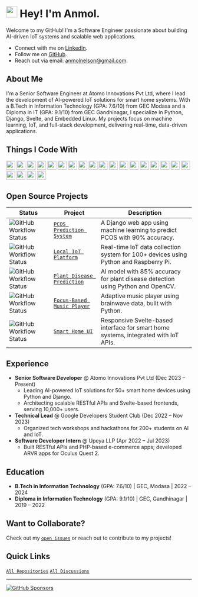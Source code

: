 # <img src="https://emojis.slackmojis.com/emojis/images/1531849430/4246/blob-sunglasses.gif?1531849430" width="30"/> Hey! I'm Anmol.

Welcome to my GitHub! I'm a Software Engineer passionate about building AI-driven IoT systems and scalable web applications.

- Connect with me on [LinkedIn](https://www.linkedin.com/in/anmolsharma).
- Follow me on [GitHub](https://github.com/anmolsharma).
- Reach out via email: anmolnelson@gmail.com.

## About Me

I'm a Senior Software Engineer at Atomo Innovations Pvt Ltd, where I lead the development of AI-powered IoT solutions for smart home systems. With a B.Tech in Information Technology (GPA: 7.6/10) from GEC Modasa and a Diploma in IT (GPA: 9.1/10) from GEC Gandhinagar, I specialize in Python, Django, Svelte, and Embedded Linux. My projects focus on machine learning, IoT, and full-stack development, delivering real-time, data-driven applications.

## Things I Code With

<p>
  <img src="https://github.com/get-icon/geticon/raw/master/icons/python.svg" width="24px" height="24px" />
  <img src="https://github.com/get-icon/geticon/raw/master/icons/javascript.svg" width="24px" height="24px" />
  <img src="https://github.com/get-icon/geticon/raw/master/icons/typescript-icon.svg" width="24px" height="24px" />
  <img src="https://github.com/get-icon/geticon/raw/master/icons/php.svg" width="24px" height="24px" />
  <img src="https://github.com/get-icon/geticon/raw/master/icons/c.svg" width="24px" height="24px" />
  <img src="https://github.com/get-icon/geticon/raw/master/icons/c-plusplus.svg" width="24px" height="24px" />
  <img src="https://github.com/get-icon/geticon/raw/master/icons/postgresql.svg" width="24px" height="24px" />
  <img src="https://github.com/get-icon/geticon/raw/master/icons/django.svg" width="24px" height="24px" />
  <img src="https://github.com/get-icon/geticon/raw/master/icons/react.svg" width="24px" height="24px" />
  <img src="https://github.com/get-icon/geticon/raw/master/icons/svelte.svg" width="24px" height="24px" />
  <img src="https://github.com/get-icon/geticon/raw/master/icons/nodejs-icon.svg" width="24px" height="24px" />
  <img src="https://github.com/get-icon/geticon/raw/master/icons/html-5.svg" width="24px" height="24px" />
  <img src="https://github.com/get-icon/geticon/raw/master/icons/css-3.svg" width="24px" height="24px" />
  <img src="https://github.com/get-icon/geticon/raw/master/icons/unity.svg" width="24px" height="24px" />
  <img src="https://github.com/get-icon/geticon/raw/master/icons/android-icon.svg" width="24px" height="24px" />
  <img src="https://github.com/get-icon/geticon/raw/master/icons/docker-icon.svg" width="24px" height="24px" />
  <img src="https://github.com/get-icon/geticon/raw/master/icons/aws.svg" width="24px" height="24px" />
  <img src="https://github.com/get-icon/geticon/raw/master/icons/firebase.svg" width="24px" height="24px" />
  <img src="https://github.com/get-icon/geticon/raw/master/icons/google-cloud.svg" width="24px" height="24px" />
  <img src="https://github.com/get-icon/geticon/raw/master/icons/linux-tux.svg" width="24px" height="24px" />
  <img src="https://github.com/get-icon/geticon/raw/master/icons/ubuntu.svg" width="24px" height="24px" />
  <img src="https://github.com/get-icon/geticon/raw/master/icons/figma.svg" width="24px" height="24px" />
</p>

## Open Source Projects

| Status | Project | Description |
| --- | --- | --- |
| <img alt="GitHub Workflow Status" src="https://img.shields.io/github/actions/workflow/status/anmolsharma/pcos-prediction/ci.yml?branch=main"> | [`PCOS Prediction System`](https://github.com/anmoljpp/PCOS-and-Period-Prediction) | A Django web app using machine learning to predict PCOS with 90% accuracy. |
| <img alt="GitHub Workflow Status" src="https://img.shields.io/github/actions/workflow/status/anmolsharma/local-iot-platform/ci.yml?branch=main"> | [`Local IoT Platform`](https://github.com/anmolsharma/local-iot-platform) | Real-time IoT data collection system for 100+ devices using Python and Raspberry Pi. |
| <img alt="GitHub Workflow Status" src="https://img.shields.io/github/actions/workflow/status/anmolsharma/plant-disease-prediction/ci.yml?branch=main"> | [`Plant Disease Prediction`](https://github.com/anmolsharma/plant-disease-prediction) | AI model with 85% accuracy for plant disease detection using Python and OpenCV. |
| <img alt="GitHub Workflow Status" src="https://img.shields.io/github/actions/workflow/status/anmolsharma/focus-music-player/ci.yml?branch=main"> | [`Focus-Based Music Player`](https://github.com/anmolsharma/focus-music-player) | Adaptive music player using brainwave data, built with Python. |
| <img alt="GitHub Workflow Status" src="https://img.shields.io/github/actions/workflow/status/anmolsharma/smart-home-ui/ci.yml?branch=main"> | [`Smart Home UI`](https://github.com/anmolsharma/smart-home-ui) | Responsive Svelte-based interface for smart home systems, integrated with IoT APIs. |

## Experience

- **Senior Software Developer** @ Atomo Innovations Pvt Ltd (Dec 2023 – Present)
  - Leading AI-powered IoT solutions for 50+ smart home devices using Python and Django.
  - Architecting scalable RESTful APIs and Svelte-based frontends, serving 10,000+ users.
- **Technical Lead** @ Google Developers Student Club (Dec 2022 – Nov 2023)
  - Organized tech workshops and hackathons for 200+ students on AI and IoT.
- **Software Developer Intern** @ Upeya LLP (Apr 2022 – Jul 2023)
  - Built RESTful APIs and PHP-based e-commerce apps; developed ARVR apps for Oculus Quest 2.

## Education

- **B.Tech in Information Technology** (GPA: 7.6/10) | GEC, Modasa | 2022 – 2024
- **Diploma in Information Technology** (GPA: 9.1/10) | GEC, Gandhinagar | 2019 – 2022

## Want to Collaborate?

Check out my [`open issues`](https://github.com/issues?q=user%3Aanmolsharma+is%3Aopen+sort%3Aupdated-desc) or reach out to contribute to my projects!

## Quick Links

[`All Repositories`](https://github.com/anmolsharma?tab=repositories) [`All Discussions`](https://github.com/discussions?discussions_q=user%3aanmolsharma+sort%3Aupdated-desc)

---

[![GitHub Sponsors](https://img.shields.io/badge/Sponsor-%E2%9D%A4-lightgrey?logo=GitHub)](https://github.com/sponsors/anmolsharma)
